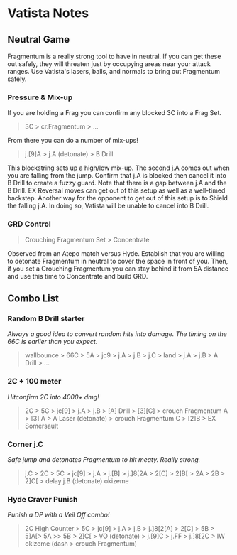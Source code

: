 # Vatista Notes #

## Neutral Game ##

Fragmentum is a really strong tool to have in neutral. If you can get
these out safely, they will threaten just by occupying areas near 
your attack ranges. Use Vatista's lasers, balls, and normals to 
bring out Fragmentum safely.

### Pressure & Mix-up ###

If you are holding a Frag you can confirm any blocked 3C into a Frag Set.

> 3C > cr.Fragmentum > ...

From there you can do a number of mix-ups!

> j.[9]A > j.A (detonate) > B Drill

This blockstring sets up a high/low mix-up. The second j.A comes out when
you are falling from the jump. Confirm that j.A is blocked then cancel it
into B Drill to create a fuzzy guard. Note that there is a gap between j.A
and the B Drill. EX Reversal moves can get out of this setup as well as a 
well-timed backstep. Another way for the opponent to get out of this setup
is to Shield the falling j.A. In doing so, Vatista will be unable to cancel
into B Drill.

### GRD Control ###

> Crouching Fragmentum Set > Concentrate

Observed from an Atepo match versus Hyde. Establish that you are 
willing to detonate Fragmentum in neutral to cover the space in 
front of you. Then, if you set a Crouching Fragmentum you can 
stay behind it from 5A distance and use this time to Concentrate 
and build GRD.

## Combo List ##

### Random B Drill starter ###

_Always a good idea to convert random hits into damage. The timing on the 66C is earlier than you expect._

> wallbounce > 66C > 5A > jc9 > j.A > j.B > j.C > land > j.A > j.B > A Drill > 
> ...

### 2C + 100 meter ###

_Hitconfirm 2C into 4000+ dmg!_

> 2C > 5C > jc[9] > j.A > j.B > [A] Drill > [3][C] > crouch Fragmentum A > [3]
> A > A Laser (detonate) > crouch Fragmentum C > [2]B > EX Somersault

### Corner j.C ###

_Safe jump and detonates Fragmentum to hit meaty. Really strong._

> j.C > 2C > 5C > jc[9] > j.A > j.[B] > j.]8[2A > 2[C] > 2]B[ > 2A > 2B > 
> 2]C[ > delay j.B (detonate) okizeme

### Hyde Craver Punish ###

_Punish a DP with a Veil Off combo!_

> 2C High Counter > 5C > jc[9] > j.A > j.B > j.]8[2[A] > 2[C] > 5B > 
> 5]A[> 5A >> 5B > 2]C[ > VO (detonate) > j.[9]C > j.FF > j.]8[2C > 
> IW okizeme (dash > crouch Fragmentum)
